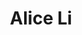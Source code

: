 ---
layout: post
title: Alice Li
image: https://pbs.twimg.com/profile_images/540409940670558208/KWJ_8UEr_400x400.jpeg
position: Design Days
twitter: aliceli_
weight: 5
---